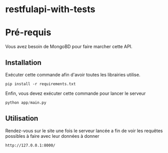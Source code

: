 # restfulapi-with-tests

# Pré-requis

Vous avez besoin de MongoBD pour faire marcher cette API.

## Installation

Exécuter cette commande afin d'avoir toutes les librairies utilise.
```console
pip install -r requirements.txt
```

Enfin, vous devez exécuter cette commande pour lancer le serveur 

```python
python app/main.py
```

## Utilisation

Rendez-vous sur le site une fois le serveur lancée a fin de voir les requêtes possibles à faire avec leur données à donner

```link
http://127.0.0.1:8000/
```
